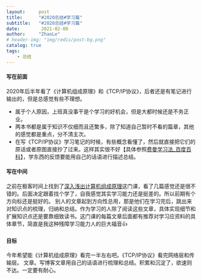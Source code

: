 ```yaml
---
layout:     post
title:      "#2020总结#学习篇"
subtitle:   "#2020总结#学习篇"
date:        2021-02-08
author:     "ZhaoLe"
# header-img: "img/redis/post-bg.png"
catalog: true
tags:
    - 总结
---
```


#### 写在前面
2020年后半年看了《计算机组成原理》和《TCP/IP协议》，后者还是有笔记进行输出的，但是总感觉有些不理想。
* 属于个人原因，上班真没事干是个学习的好机会，但是大都时候还是不务正业。
* 两本书都是属于知识不仅细而且还繁多，除了知道自己暂时不看的篇章，其他的感觉都是重点，分不清主次。
* 在写《TCP/IP协议》学习笔记的时候，有些概念看懂了，然后就直接把它们的原话或者原图直接抄了过来。这样其实很不好【具体参照[费曼学习法_百度百科](https://baike.baidu.com/item/%E8%B4%B9%E6%9B%BC%E5%AD%A6%E4%B9%A0%E6%B3%95/50895393?fr=aladdin)】，学东西的反馈要能用自己的话语进行描述总结。

#### 写在中间
之前在极客时间上找到了[深入浅出计算机组成原理](https://time.geekbang.org/column/intro/100026001)这门课，看了几篇感觉还是很不错的。后面决定跟着找个学了，自我感觉其实学习能力还是挺差的。所以前期有个方向标还是挺好的。
别人的文章起到方向性总用，那是他们在学习完后，跳出来对知识点的梳理，归纳和总结。作为学习的人除了阅读这些文章，具体实现细节和扩展知识点还是要靠细致读书。这门课的每篇文章后面都有推荐对学习应资料的具体章节，简直是我这种残障学习能力人的巨大福音👍

#### 目标
今年希望能《计算机组成原理》看完一半左右吧。《TCP/IP协议》看完网络层和传输层。
文章。写博客文章用自己的话语进行梳理和总结。积累和沉淀了，欲速则不达。一定要有耐心。



